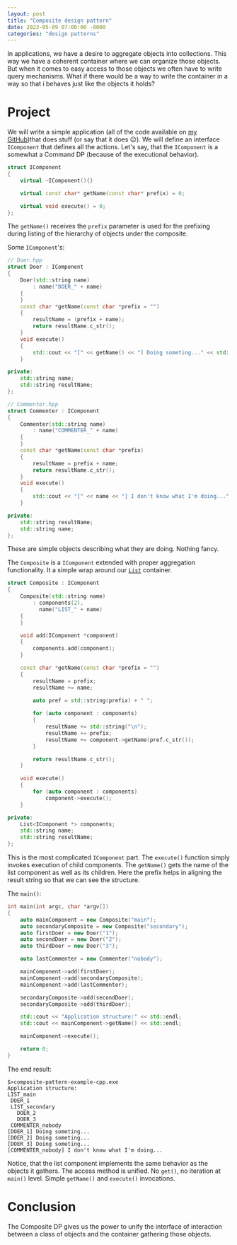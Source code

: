 ```yaml
---
layout: post
title: "Composite design pattern"
date: 2023-05-09 07:00:00 -0000
categories: "design patterns"
---
```

In applications, we have a desire to aggregate objects into collections. This way we have a coherent container where we can organize those objects. But when it comes to easy access to those objects we often have to write query mechanisms. What if there would be a way to write the container in a way so that i behaves just like the objects it holds?

# Project
We will write a simple application (all of the code available on [my GitHub](https://github.com/grzegorz-grzeda/composite-pattern-example-cpp))that does stuff (or say that it does 😉). We will define an interface `IComponent` that defines all the actions. Let's say, that the `IComponent` is a somewhat a Command DP (because of the executional behavior).

```c++
struct IComponent
{
	virtual ~IComponent(){}

	virtual const char* getName(const char* prefix) = 0;

	virtual void execute() = 0;
};
```

The `getName()` receives the `prefix` parameter is used for the prefixing during listing of the hierarchy of objects under the composite.

Some `IComponent`'s:
```c++
// Doer.hpp
struct Doer : IComponent
{
	Doer(std::string name)
		: name("DOER_" + name)
	{
	}
	const char *getName(const char *prefix = "")
	{
		resultName = (prefix + name);
		return resultName.c_str();
	}
	void execute()
	{
		std::cout << "[" << getName() << "] Doing someting..." << std::endl;
	}

private:
	std::string name;
	std::string resultName;
};
```
```c++
// Commenter.hpp
struct Commenter : IComponent
{
	Commenter(std::string name)
		: name("COMMENTER_" + name)
	{
	}
	const char *getName(const char *prefix)
	{
		resultName = prefix + name;
		return resultName.c_str();
	}
	void execute()
	{
		std::cout << "[" << name << "] I don't know what I'm doing..." << std::endl;
	}

private:
	std::string resultName;
	std::string name;
};
```
These are simple objects describing what they are doing. Nothing fancy.

The `Composite` is a `IComponent` extended with proper aggregation functionality. It a simple wrap around our [`List`](posts/simple-list-for-embedded-c-/) container.

```c++
struct Composite : IComponent
{
	Composite(std::string name)
		: components(2),
		  name("LIST_" + name)
	{
	}

	void add(IComponent *component)
	{
		components.add(component);
	}

	const char *getName(const char *prefix = "")
	{
		resultName = prefix;
		resultName += name;
		
		auto pref = std::string(prefix) + " ";

		for (auto component : components)
		{
			resultName += std::string("\n");
			resultName += prefix;
			resultName += component->getName(pref.c_str());
		}

		return resultName.c_str();
	}

	void execute()
	{
		for (auto component : components)
			component->execute();
	}

private:
	List<IComponent *> components;
	std::string name;
	std::string resultName;
};
```

This is the most complicated `IComponent` part. The `execute()` function simply invokes execution of child components. The `getName()` gets the name of the list component as well as its children. Here the prefix helps in aligning the result string so that we can see the structure.

The `main()`:
```c++
int main(int argc, char *argv[])
{
	auto mainComponent = new Composite("main");
	auto secondaryComposite = new Composite("secondary");
	auto firstDoer = new Doer("1");
	auto secondDoer = new Doer("2");
	auto thirdDoer = new Doer("3");

	auto lastCommenter = new Commenter("nobody");

	mainComponent->add(firstDoer);
	mainComponent->add(secondaryComposite);
	mainComponent->add(lastCommenter);

	secondaryComposite->add(secondDoer);
	secondaryComposite->add(thirdDoer);

	std::cout << "Application structure:" << std::endl;
	std::cout << mainComponent->getName() << std::endl;

	mainComponent->execute();

	return 0;
}
```

The end result:
```shell
$>composite-pattern-example-cpp.exe
Application structure:
LIST_main
 DOER_1
 LIST_secondary
   DOER_2
   DOER_3
 COMMENTER_nobody
[DOER_1] Doing someting...
[DOER_2] Doing someting...
[DOER_3] Doing someting...
[COMMENTER_nobody] I don't know what I'm doing...
```

Notice, that the list component implements the same behavior as the objects it gathers. The access method is unified. No `get()`, no iteration at `main()` level. Simple `getName()` and `execute()` invocations.

# Conclusion
The Composite DP gives us the power to unify the interface of interaction between a class of objects and the container gathering those objects.